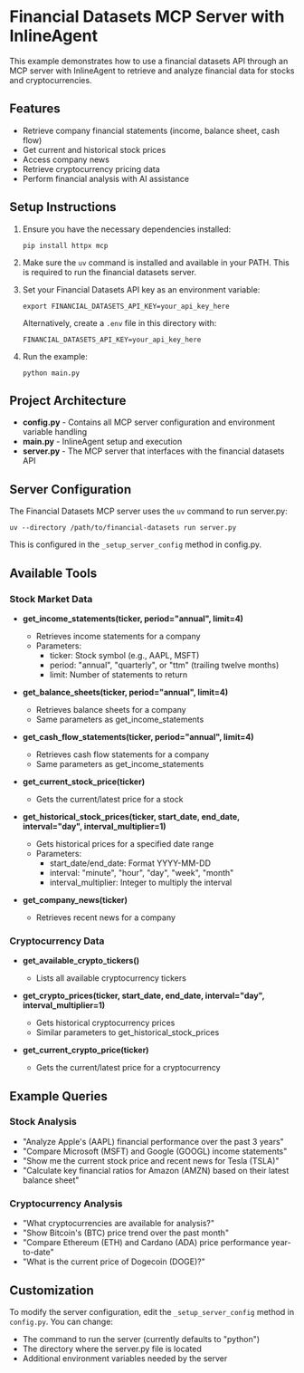 # Financial Datasets MCP Server with InlineAgent

This example demonstrates how to use a financial datasets API through an MCP server with InlineAgent to retrieve and analyze financial data for stocks and cryptocurrencies.

## Features

- Retrieve company financial statements (income, balance sheet, cash flow)
- Get current and historical stock prices
- Access company news
- Retrieve cryptocurrency pricing data
- Perform financial analysis with AI assistance

## Setup Instructions

1. Ensure you have the necessary dependencies installed:
   ```
   pip install httpx mcp
   ```

2. Make sure the `uv` command is installed and available in your PATH.
   This is required to run the financial datasets server.

3. Set your Financial Datasets API key as an environment variable:
   ```
   export FINANCIAL_DATASETS_API_KEY=your_api_key_here
   ```
   Alternatively, create a `.env` file in this directory with:
   ```
   FINANCIAL_DATASETS_API_KEY=your_api_key_here
   ```

4. Run the example:
   ```
   python main.py
   ```

## Project Architecture

- **config.py** - Contains all MCP server configuration and environment variable handling
- **main.py** - InlineAgent setup and execution
- **server.py** - The MCP server that interfaces with the financial datasets API

## Server Configuration

The Financial Datasets MCP server uses the `uv` command to run server.py:

```
uv --directory /path/to/financial-datasets run server.py
```

This is configured in the `_setup_server_config` method in config.py.

## Available Tools

### Stock Market Data
- **get_income_statements(ticker, period="annual", limit=4)**
  - Retrieves income statements for a company
  - Parameters:
    - ticker: Stock symbol (e.g., AAPL, MSFT)
    - period: "annual", "quarterly", or "ttm" (trailing twelve months)
    - limit: Number of statements to return

- **get_balance_sheets(ticker, period="annual", limit=4)**
  - Retrieves balance sheets for a company
  - Same parameters as get_income_statements

- **get_cash_flow_statements(ticker, period="annual", limit=4)**
  - Retrieves cash flow statements for a company
  - Same parameters as get_income_statements

- **get_current_stock_price(ticker)**
  - Gets the current/latest price for a stock

- **get_historical_stock_prices(ticker, start_date, end_date, interval="day", interval_multiplier=1)**
  - Gets historical prices for a specified date range
  - Parameters:
    - start_date/end_date: Format YYYY-MM-DD
    - interval: "minute", "hour", "day", "week", "month"
    - interval_multiplier: Integer to multiply the interval

- **get_company_news(ticker)**
  - Retrieves recent news for a company

### Cryptocurrency Data
- **get_available_crypto_tickers()**
  - Lists all available cryptocurrency tickers

- **get_crypto_prices(ticker, start_date, end_date, interval="day", interval_multiplier=1)**
  - Gets historical cryptocurrency prices
  - Similar parameters to get_historical_stock_prices

- **get_current_crypto_price(ticker)**
  - Gets the current/latest price for a cryptocurrency

## Example Queries

### Stock Analysis
- "Analyze Apple's (AAPL) financial performance over the past 3 years"
- "Compare Microsoft (MSFT) and Google (GOOGL) income statements"
- "Show me the current stock price and recent news for Tesla (TSLA)"
- "Calculate key financial ratios for Amazon (AMZN) based on their latest balance sheet"

### Cryptocurrency Analysis
- "What cryptocurrencies are available for analysis?"
- "Show Bitcoin's (BTC) price trend over the past month"
- "Compare Ethereum (ETH) and Cardano (ADA) price performance year-to-date"
- "What is the current price of Dogecoin (DOGE)?"

## Customization

To modify the server configuration, edit the `_setup_server_config` method in `config.py`. You can change:
- The command to run the server (currently defaults to "python")
- The directory where the server.py file is located
- Additional environment variables needed by the server 